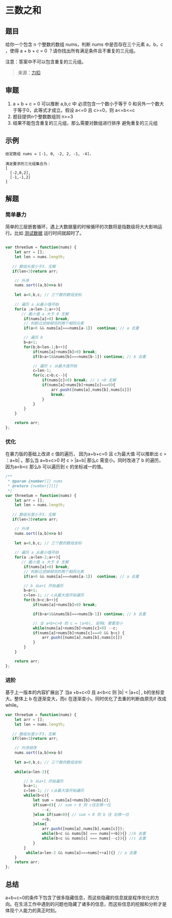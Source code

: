 
# 三数之和 <!-- {docsify-ignore-all} -->

## 题目

给你一个包含 n 个整数的数组 nums，判断 nums 中是否存在三个元素 a，b，c ，使得 a + b + c = 0 ？请你找出所有满足条件且不重复的三元组。

注意：答案中不可以包含重复的三元组。

> 来源：[力扣](https://leetcode-cn.com/problems/3sum)

## 审题

1. a + b + c = 0 可以推断 a,b,c 中 必须包含一个数小于等于 0  和另外一个数大于等于0，此等式才成立。假设 a<=0 且 c>=0，则 a<=b<=c
2. 题目提供n个整数数组则 n>=3
3. 结果不能包含重复的三元组，那么需要对数组进行排序 避免重复的三元组

## 示例

```
给定数组 nums = [-1, 0, -2, 2, -1, -4]，

满足要求的三元组集合为：
[
  [-2,0,2],
  [-1,-1,2]
]
```

## 解题

### 简单暴力

简单的三层嵌套循环，遇上大数据量的时候循环的次数将是指数级将大大影响运行。比如 [测试数据](https://leetcode-cn.com/submissions/detail/102485448/testcase/) 运行时间就超时了。

```javascript

var threeSum = function(nums) {
    let arr = [];
    let len = nums.length;
   
   // 数组长度小于3，无解
   if(len<3)return arr;

    // 升序
    nums.sort((a,b)=>a-b)
  
    let a=0,b,c; // 三个数的数组坐标
  
    // 遍历 a 从最小值开始
    for(a ;a<len-2;a++){
       // 最小值 a 大于 0 无解
        if(nums[a]>0) break;
        // 判断过滤掉相邻的两个相同元素
        if(a>0 && nums[a]===nums[a-1])  continue; // a 去重

        // 遍历 b
        b=a+1;
        for(b;b<len-1;b++){
            if(nums[a]+nums[b]>0) break;
            if(b>a+1&&nums[b]===nums[b-1]) continue; // b 去重

            // 遍历 c 从最大值开始
            c=len-1;
            for(c;c>b;c--){
                if(nums[c]<0) break; // c <0 无解
                if(nums[a]+nums[b]+nums[c]===0){
                    arr.push([nums[a],nums[b],nums[c]])
                    break;
                }
            }
        }
    }

    return arr;
};
```

### 优化

在暴力版的基础上改进 c 值的遍历， 因为a+b+c=0 且 c为最大值 可以推断出 c =｜a+b| 。那么当 a+b+c>0 时 c > |a+b| 那么c 需变小。同时改进了 b 的遍历，因为a<b<c 那么b 可以遍历到 c 的坐标减一的值。

```javascript
/**
 * @param {number[]} nums
 * @return {number[][]}
 */
var threeSum = function(nums) {
    let arr = [];
    let len = nums.length;
   
   // 数组长度小于3，无解
   if(len<3)return arr;

    // 升序
    nums.sort((a,b)=>a-b)
  
    let a=0,b,c; // 三个数的数组坐标
  
    // 遍历 a 从最小值开始
    for(a ;a<len-2;a++){
       // 最小值 a 大于 0 无解
        if(nums[a]>0) break;
        // 判断过滤掉相邻的两个相同元素
        if(a>0 && nums[a]===nums[a-1])  continue; // a 去重

        // b 从a+1 开始遍历
        b=a+1;
        c=len-1; // c从最大值开始遍历
        for(b;b<c;b++){
            if(nums[a]+nums[b]>0) break;

            if(b>a+1&&nums[b]===nums[b-1]) continue; // b 去重

            // 当 a+b+c>0 则 c = |a+b|, 说明c 需要变小
            while(nums[a]+nums[b]+nums[c]>0) --c;
            if(nums[a]+nums[b]+nums[c]===0 && b<c) {
                arr.push([nums[a],nums[b],nums[c]])
            }
        }
    }

    return arr;
};
```

### 进阶

基于上一版本的内容扩展出了 当a +b+c<0 且 a<b<c  则 |b| < |a+c| , b的坐标变大。整体上 b 在逐渐变大，而c 在逐渐变小。同时优化了去重的判断由原先if 改成 while。

```javascript
var threeSum = function(nums) {
    let arr = [];
    let len = nums.length;
   
   // 数组长度小于3，无解
   if(len<3)return arr;

    // 升序排序
    nums.sort((a,b)=>a-b)
  
    let a=0,b,c; // 三个数的数组坐标
  
    while(a<len-2){

        // b 从a+1 开始遍历
        b=a+1;
        c=len-1; // c从最大值开始遍历
        while(b<c){
            let sum = nums[a]+nums[b]+nums[c];
            if(sum>0){ // sum > 0 则 c往左移一位
                --c;
            }else if(sum<0){ // sum < 0 则 b 往 右移一位
                ++b;
            }else{
                arr.push([nums[a],nums[b],nums[c]]);
                while(b<c && nums[b] === nums[++b]){} //b 去重
                while(b<c && nums[c] === nums[--c]){} //c 去重
            }
        }
         while(a<len-2 && nums[a]===nums[++a]){} // a 去重
    }
    return arr;
};
```

## 总结

a+b+c=0的条件下包含了很多隐藏信息，而这些隐藏的信息就是程序优化的方向。在生活工作中遇到的问题也隐藏了诸多的信息，而这些信息的挖掘和分析才是体现个人能力的真正时刻。
